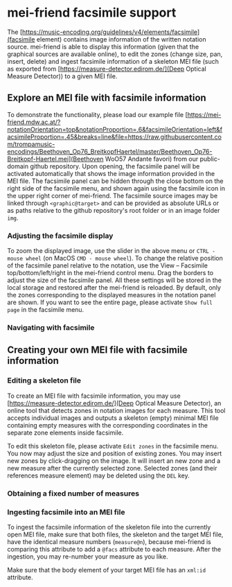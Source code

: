 # mei-friend facsimile support

The [https://music-encoding.org/guidelines/v4/elements/facsimile](facsimile element) contains image information of the written notation source. mei-friend is able to display this information (given that the graphical sources are available online), to edit the zones (change size, pan, insert, delete) and ingest facsimile information of a skeleton MEI file (such as exported from [https://measure-detector.edirom.de/](Deep Optical Measure Detector)) to a given MEI file.

## Explore an MEI file with facsimile information
To demonstrate the functionality, please load our example file [https://mei-friend.mdw.ac.at/?notationOrientation=top&notationProportion=.6&facsimileOrientation=left&facsimileProportion=.45&breaks=line&file=https://raw.githubusercontent.com/trompamusic-encodings/Beethoven_Op76_BreitkopfHaertel/master/Beethoven_Op76-Breitkopf-Haertel.mei](Beethoven WoO57 Andante favori) from our public-domain github repository. Upon opening, the facsimile panel will be activated automatically that shows the image information provided in the MEI file. The facsimile panel can be hidden through the close bottom on the right side of the facsimile menu, and shown again using the facsimile icon in the upper right corner of mei-friend. The facsimile source images may be linked through `<graphic@target>` and can be provided as absolute URLs or as paths relative to the github repository's root folder or in an image folder `img`.

### Adjusting the facsimile display

To zoom the displayed image, use the slider in the above menu or `CTRL - mouse wheel` (on MacOS `CMD - mouse wheel`). To change the relative position of the facsimile panel relative to the notation, use the View – Facsimile top/bottom/left/right in the mei-friend control menu. Drag the borders to adjust the size of the facsimile panel. All these settings will be stored in the local storage and restored after the mei-friend is reloaded. By default, only the zones corresponding to the displayed measures in the notation panel are shown. If you want to see the entire page, please activate `Show full page` in the facsimile menu.
### Navigating with facsimile





## Creating your own MEI file with facsimile information

### Editing a skeleton file
To create an MEI file with facsimile information, you may use [https://measure-detector.edirom.de/](Deep Optical Measure Detector), an online tool that detects zones in notation images for each measure. This tool accepts individual images and outputs a skeleton (empty) minimal MEI file containing empty measures with the corresponding coordinates in the separate zone elements inside facsimile. 

To edit this skeleton file, please activate `Edit zones` in the facsimile menu. You now may adjust the size and position of existing zones. You may insert new zones by click-dragging on the image. It will insert an new zone and a new measure after the currently selected zone. Selected zones (and their references measure element) may be deleted using the `DEL` key.
### Obtaining a fixed number of measures

### Ingesting facsimile into an MEI file

To ingest the facsimile information of the skeleton file into the currently open MEI file, make sure that both files, the skeleton and the target MEI file, have the identical measure numbers (`measure@n`), because mei-friend is comparing this attribute to add a `@facs` attribute to each measure. After the ingestion, you may re-number your measure as you like. 

Make sure that the body element of your target MEI file has an `xml:id` attribute.

